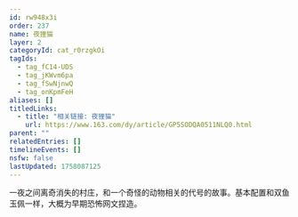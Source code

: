 ```yaml
---
id: rw948x3i
order: 237
name: 夜狸猫
layer: 2
categoryId: cat_r0rzgkOi
tagIds:
  - tag_fC14-UDS
  - tag_jKWvm6pa
  - tag_fSwNjnwQ
  - tag_onKpmFeH
aliases: []
titledLinks:
  - title: "相关链接: 夜狸猫"
    url: https://www.163.com/dy/article/GP5SODQA0511NLQ0.html
parent: ""
relatedEntries: []
timelineEvents: []
nsfw: false
lastUpdated: 1758087125
---
```


一夜之间离奇消失的村庄，和一个奇怪的动物相关的代号的故事。基本配置和双鱼玉佩一样，大概为早期恐怖网文捏造。